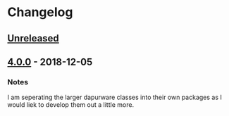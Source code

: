 # Changelog

## [Unreleased]

## [4.0.0] - 2018-12-05
### Notes
I am seperating the larger dapurware classes into their own packages as I would liek to develop them out a little more.

[Unreleased]: https://github.com/dappur/dappurware-email/compare/v4.0.0...HEAD
[4.0.0]: https://github.com/dappur/dappurware-email/releases/tag/v4.0.0
